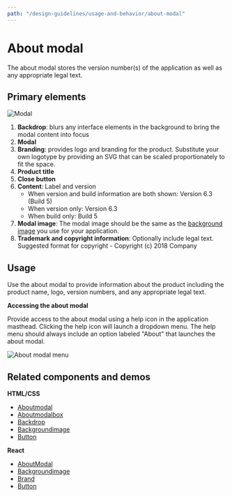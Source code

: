 ```yaml
---
path: "/design-guidelines/usage-and-behavior/about-modal"
---
```

# About modal
The about modal stores the version number(s) of the application as well as any appropriate legal text.

## Primary elements

![Modal](img/about-modal.png)

1. **Backdrop**: blurs any interface elements in the background to bring the modal content into focus
2. **Modal**
3. **Branding**: provides logo and branding for the product. Substitute your own logotype by providing an SVG that can be scaled proportionately to fit the space.
4. **Product title**
5. **Close button**
6. **Content**: Label and version
    * When version and build information are both shown: Version 6.3 (Build 5)
    * When version only: Version 6.3
    * When build only: Build 5
7. **Modal image**: The modal image should be the same as the [background image](/documentation/react/components/backgroundimage) you use for your application.
8. **Trademark and copyright information**: Optionally include legal text. Suggested format for copyright -  Copyright (c) 2018 Company

## Usage
Use the about modal to provide information about the product including the product name, logo, version numbers, and any appropriate legal text.

**Accessing the about modal**

Provide access to the about modal using a help icon in the application masthead. Clicking the help icon will launch a dropdown menu. The help menu should always include an option labeled "About" that launches the about modal.

![About modal menu](img/about-dropdown.png)

<!--Learn more about how to create and organize a masthead in the [masthead design guidelines](/design-guidelines/usage-and-behavior/).-->

## Related components and demos
**HTML/CSS**
* [Aboutmodal](/documentation/core/demos/aboutmodal)
* [Aboutmodalbox](/documentation/core/components/aboutmodalbox)
* [Backdrop](/documentation/core/components/backdrop)
* [Backgroundimage](/documentation/core/components/backgroundimage)
* [Button](/documentation/core/components/button)

**React**
* [AboutModal](/documentation/react/components/aboutmodal)
* [Backgroundimage](/documentation/react/components/backgroundimage)
* [Brand](/documentation/react/components/brand)
* [Button](/documentation/react/components/button)
